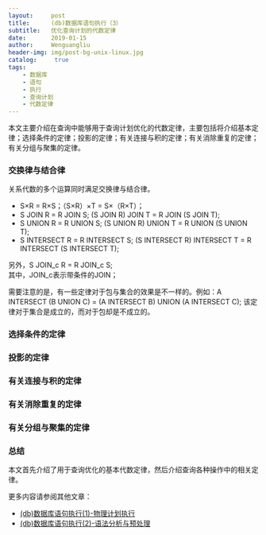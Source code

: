 ```yaml
---
layout:     post
title:      (db)数据库语句执行（3）
subtitle:   优化查询计划的代数定律
date:       2019-01-15
author:     Wenguangliu
header-img: img/post-bg-unix-linux.jpg
catalog: 	 true
tags:
    - 数据库
    - 语句
    - 执行
    - 查询计划
    - 代数定律
---
```


本文主要介绍在查询中能够用于查询计划优化的代数定律，主要包括将介绍基本定律；选择条件的定律；投影的定律；有关连接与积的定律；有关消除重复的定律；有关分组与聚集的定律。    

### 交换律与结合律
关系代数的多个运算同时满足交换律与结合律。   
- S×R = R×S；（S×R）×T = S×（R×T）；
- S JOIN R = R JOIN S; (S JOIN R) JOIN T = R JOIN (S JOIN T);
- S UNION R = R UNION S; (S UNION R) UNION T = R UNION (S UNION T); 
- S INTERSECT R = R INTERSECT S; (S INTERSECT R) INTERSECT T = R INTERSECT (S INTERSECT T); 

另外，S JOIN_c R = R JOIN_c S;   
其中，JOIN_c表示带条件的JOIN；  

需要注意的是，有一些定律对于包与集合的效果是不一样的。例如：A INTERSECT (B UNION C) = (A INTERSECT B) UNION (A INTERSECT C); 该定律对于集合是成立的，而对于包却是不成立的。

### 选择条件的定律


### 投影的定律


### 有关连接与积的定律


### 有关消除重复的定律


### 有关分组与聚集的定律


### 总结
本文首先介绍了用于查询优化的基本代数定律，然后介绍查询各种操作中的相关定律。  

更多内容请参阅其他文章：   
- [(db)数据库语句执行(1)-物理计划执行](https://wenguang-liu.github.io/2019/01/09/database-query-execution-1/)
- [(db)数据库语句执行(2)-语法分析与预处理](https://wenguang-liu.github.io/2019/01/13/database-query-execution-2/)
